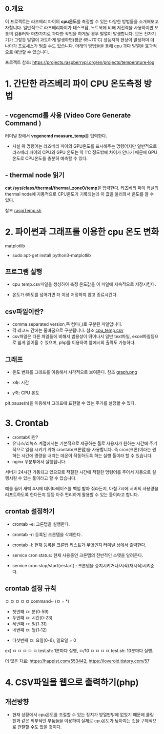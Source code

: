 ## 0.개요
이 프로젝트는 라즈베리 파이의 **cpu온도**를 측정할 수 있는 다양한 방법들을 
소개해보고자합니다. 일반적으로 라즈베리파이가 데스크탑, 노트북에 비해 저전력을 사용하지만 보통의 컴퓨터와 마찬가지로 과다한 작업을 하게될 경우 발열이 발생합니다. 모든 전자기기가 그렇듯 발열이 과도하게 발생하면(평균 65~70'C) 성능저하 현상이 발생하며 더 나아가 프로세스가 멈출 수도 있습니다. 아래의 방법들을 통해 cpu 과다 발열을 효과적으로 예방할 수 있습니다. 

프로젝트 참조: https://projects.raspberrypi.org/en/projects/temperature-log

# 1. 간단한 라즈베리 파이 CPU 온도측정 방법

## - vcgencmd를 사용 (Video Core Generate Command )
터미널 창에서 **vcgencmd measure_temp**를 입력한다. 
- 사실 위 명령어는 라즈베리 파이의 GPU온도를 표시해주는 명령어지만 일반적으로 라즈베리 파이의 CPU와 GPU 온도는 약 1'C 정도밖에 차이가 안나기 때문에  GPU 온도로 CPU온도를 충분히 예측할 수 있다.

## - thermal node 읽기
**cat /sys/class/thermal/thermal_zone0/temp**을 입력한다. 
라즈베리 파이 커널의 thermal node에 자동적으로 CPU온도가 기록되는데 이 값을 불러와서 온도를 알 수 있다.

참조 [raspiTemp.sh](https://github.com/paul5404/finalProject/blob/master/raspiTemp.sh) 

# 2. 파이썬과 그래프를 이용한 cpu 온도 변화
matplotlib
- sudo apt-get install python3-matplotlib

## 프로그램 실행
- cpu_temp.csv파일을 생성하여 측정 온도값을 이 파일에 지속적으로 저장시킨다.

- 온도가 65도를 넘어가면 더 이상 저장하지 않고 종료시킨다.

## csv파일이란?
- comma separated version,즉 컴마(,)로 구분된 파일입니다. 
- 각 레코드 간에는 줄바꿈으로 구분됩니다. 참조 [cpu_temp.csv](https://github.com/paul5404/finalProject/blob/master/cpu_temp.csv)
- csv파일은 다른 파일들에 비해서 범용성이 뛰어나서 일반 text파일, excel파일등으로 쉽게 읽어올 수 있으며, php를 이용하여 웹에서의 출력도 가능하다. 

## 그래프
- 온도 변화를 그래프를 이용해서 시각적으로 보여준다. 참조 [graph.png](https://github.com/paul5404/finalProject/blob/master/graph.png)

- x축: 시간
- y축: CPU 온도

plt.pause(n)을 이용해서 그래프에 표현할 수 있는 주기를 설정할 수 있다.


# 3. Crontab
- crontab이란?
- 유닉스/리눅스 계열에서는 기본적으로 제공하는 툴로 사용자가 원하는 시간에 주기적으로 일을 시키기 위해 crontab(크론탭)을 사용합니다. 즉 cron(크론)이라는 원하는 시간에 명령을 내리는 데몬이 작동하도록 하는 실행 툴이라 할 수 있습니다. 
- nginx 우분투에서 실행됩니다.

서버가 24시간 가동되고 있으므로 적절한 시간에 적절한 명령어를 주어서 자동으로 실행시킬 수 있는 툴이라고 할 수 있습니다.

예를 들어 새벽 4시에 데이타베이스를 백업 받아 줘라든지, 아침 7시에 서버의 사용량을 리포트하도록 한다든지 등등 아주 편리하게 활용할 수 있는 툴이라고 합니다.

## crontab 설정하기
- crontab -e: 크론탭을 실행한다.
- crontab -r: 등록된 크론탭을 삭제한다.
- crontab -l: 현재 등록된 크론탭 리스트가 무엇인지 터미널 상에서 출력한다.
  
- service cron status: 현재 사용중인 크론탭의 전반적인 스탯을 알려준다.
- service cron stop/start(restart) : 크론탭을 중지시키거나/시작(재시작)시켜준다.

## crontab 설정 규칙
ㅁ ㅁ ㅁ ㅁ ㅁ command~ (ㅁ = *)
- 첫번째 ㅁ: 분(0-59)
- 두번째 ㅁ: 시간(0-23)
- 세번째 ㅁ: 일(1-31)
- 네번째 ㅁ: 월(1-12)
* 다섯번째 ㅁ: 요일(0-6), 일요일 = 0

ex) ㅁ ㅁ ㅁ ㅁ ㅁ test.sh: 1분마다 실행,  ㅁ/10 ㅁ ㅁ ㅁ ㅁ test.sh: 10분마다 실행..

더 많은 자료: https://happist.com/553442, https://loveroid.tistory.com/57
                 
# 4. CSV파일을 웹으로 출력하기(php)



## 개선방향
- 현재 상황에서 cpu온도를 조절할 수 있는 장치가 방열판밖에 없었기 때문에 쿨링 팬과 같은 외부적인 부품들을 이용하여 실제로 cpu온도가 낮아지는 것을 구체적으로 관찰할 수도 있을 것이다.
